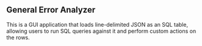 ## General Error Analyzer

This is a GUI application that loads line-delimited JSON as an SQL table,
allowing users to run SQL queries against it and perform custom actions
on the rows.
